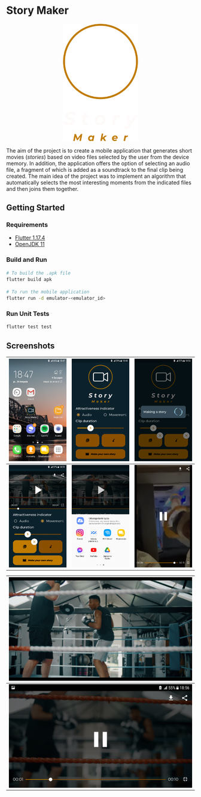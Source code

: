 # Story Maker

<p align="center">
    <img src="assets/images/logo.png" width="200" height="auto" alt="Story Maker logo"/>
</p>

The aim of the project is to create a mobile application that generates short movies (*stories*) based on video files selected by the user from the device memory. In addition, the application offers the option of selecting an audio file, a fragment of which is added as a soundtrack to the final clip being created. The main idea of the project was to implement an algorithm that automatically selects the most interesting moments from the indicated files and then joins them together.

## Getting Started

### Requirements

- [Flutter 1.17.4](https://docs.flutter.dev/development/tools/sdk/releases)
- [OpenJDK 11](https://www.oracle.com/java/technologies/downloads/#java11)

### Build and Run

```bash
# To build the .apk file
flutter build apk

# To run the mobile application
flutter run -d emulator-<emulator_id>
```

### Run Unit Tests

```bash
flutter test test
```

## Screenshots

| ![Icon](screenshots/icon.png) | ![Home screen](screenshots/basic_screen.png) | ![Making a story](screenshots/making_a_story_from_videos_and_audio.png) |
| --- | --- | --- |
| ![Share and save buttons visible](screenshots/share_and_save_buttons_visible.png) | ![Sharing](screenshots/share_option_selected.png) | ![Full vertical view](screenshots/vertical_video_full_screen.png) |

| ![Full screen mode](screenshots/full_screen_mode.png) |
| --- |
| ![Fullscreen mode with options](screenshots/full_screen_mode_with_options.png) |
